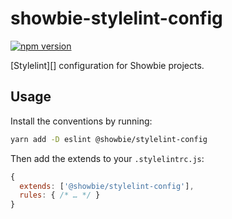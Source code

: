 # showbie-stylelint-config

[![npm version][npm-img]][npm-url]

[Stylelint][] configuration for Showbie projects.

## Usage

Install the conventions by running:

```sh
yarn add -D eslint @showbie/stylelint-config
```

Then add the extends to your `.stylelintrc.js`:

```js
{
  extends: ['@showbie/stylelint-config'],
  rules: { /* … */ }
}
```

[npm-url]: https://www.npmjs.com/package/@showbie/stylelint-config

[npm-img]: https://img.shields.io/npm/v/@showbie/stylelint-config.svg?style=flat-square

[eslint]: https://stylelint.io
